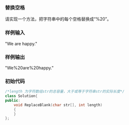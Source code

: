### 替换空格

请实现一个方法，把字符串中的每个空格替换成“%20”。

### 样例输入

"We are happy."

### 样例输出

"We%20are%20happy."

### 初始代码

```cpp
/*length 为字符数组str的总容量，大于或等于字符串str的实际长度*/
class Solution{
public:
    void ReplaceBlank(char str[], int length)
    {
    }
};
```

